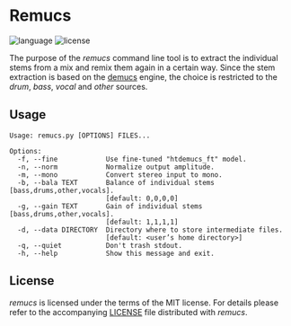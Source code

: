 # Remucs

![language](https://img.shields.io/badge/language-Python-blue)
![license](https://img.shields.io/github/license/jurihock/remucs?color=blue)

The purpose of the _remucs_ command line tool is to extract the individual stems from a mix and remix them again in a certain way.
Since the stem extraction is based on the [demucs](https://github.com/adefossez/demucs) engine, the choice is restricted to the _drum_, _bass_, _vocal_ and _other_ sources.

## Usage

```
Usage: remucs.py [OPTIONS] FILES...

Options:
  -f, --fine            Use fine-tuned "htdemucs_ft" model.
  -n, --norm            Normalize output amplitude.
  -m, --mono            Convert stereo input to mono.
  -b, --bala TEXT       Balance of individual stems [bass,drums,other,vocals].
                        [default: 0,0,0,0]
  -g, --gain TEXT       Gain of individual stems [bass,drums,other,vocals].
                        [default: 1,1,1,1]
  -d, --data DIRECTORY  Directory where to store intermediate files.
                        [default: <user’s home directory>]
  -q, --quiet           Don't trash stdout.
  -h, --help            Show this message and exit.
```

## License

*remucs* is licensed under the terms of the MIT license.
For details please refer to the accompanying [LICENSE](LICENSE) file distributed with *remucs*.
